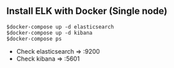 ## Install ELK with Docker (Single node)
```
$docker-compose up -d elasticsearch
$docker-compose up -d kibana
$docker-compose ps
```

* Check elasticsearch => <server ip>:9200
* Check kibana => <server ip>:5601
